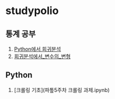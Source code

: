 # studypolio
## 통계 공부

1. [Python에서 회귀분석](Pythhon에서_회귀분석.ipynb)
2. [회귀분석에서_변수의_변형](회귀분석에서_변수의_변형.ipynb)

## Python
1. [크롤링 기초](파톺5주차 크롤링 과제.ipynb)
